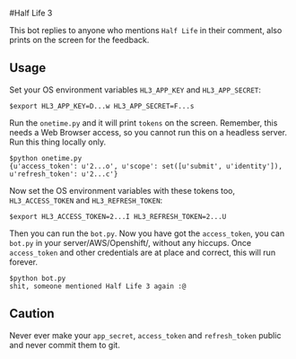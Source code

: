 #Half Life 3

This bot replies to anyone who mentions `Half Life` in their comment, also prints on the screen for the feedback. 

## Usage

Set your OS environment variables `HL3_APP_KEY` and `HL3_APP_SECRET`:

    $export HL3_APP_KEY=D...w HL3_APP_SECRET=F...s

Run the `onetime.py` and it will print `tokens` on the screen. Remember, this needs a Web Browser access, so you cannot run this on a headless server. Run this thing locally only.

    $python onetime.py
    {u'access_token': u'2...o', u'scope': set([u'submit', u'identity']), u'refresh_token': u'2...c'}

Now set the OS environment variables with these tokens too, `HL3_ACCESS_TOKEN` and `HL3_REFRESH_TOKEN`:

    $export HL3_ACCESS_TOKEN=2...I HL3_REFRESH_TOKEN=2...U

Then you can run the `bot.py`. Now you have got the `access_token`, you can `bot.py` in your server/AWS/Openshift/<anything headless>, without any hiccups. Once `access_token` and other credentials are at place and correct, this will run forever.

    $python bot.py
    shit, someone mentioned Half Life 3 again :@

## Caution
Never ever make your `app_secret`, `access_token` and `refresh_token` public and never commit them to git.